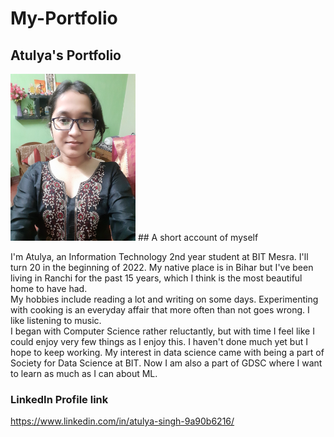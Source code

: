 # My-Portfolio
## Atulya's Portfolio
<img src="https://github.com/atulya282/My-Portfolio/blob/main/20191027_195409.jpg" alt="" width="200"/>
## A short account of myself


I'm Atulya, an Information Technology 2nd year student at BIT Mesra. I'll turn 20 in the beginning of 2022. My native place is in Bihar but I've been living in Ranchi for the past 15 years, which I think is the most beautiful home to have had.  <br /> 
My hobbies include reading a lot and writing on some days. Experimenting with cooking is an everyday affair that more often than not goes wrong. I like listening to  music.<br />
I began with Computer Science rather reluctantly, but with time I feel like I could enjoy very few things as I enjoy this. I haven't done much yet but I hope to keep working. My interest in data science came with being a part of Society for Data Science at BIT. Now I am also a part of GDSC where I want to learn as much as I can about ML.<br />
### LinkedIn Profile link 
https://www.linkedin.com/in/atulya-singh-9a90b6216/
